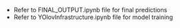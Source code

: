 - Refer to FINAL_OUTPUT.ipynb file for final predictions
- Refer to YOlovInfrastructure.ipynb file for model training
